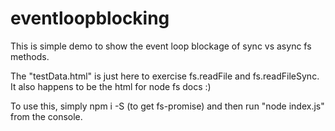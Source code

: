 # eventloopblocking

This is simple demo to show the event loop blockage of sync vs async fs methods.

The "testData.html" is just here to exercise fs.readFile and fs.readFileSync. It also happens to be the html for node fs docs :)

To use this, simply npm i -S (to get fs-promise) and then run "node index.js" from the console.